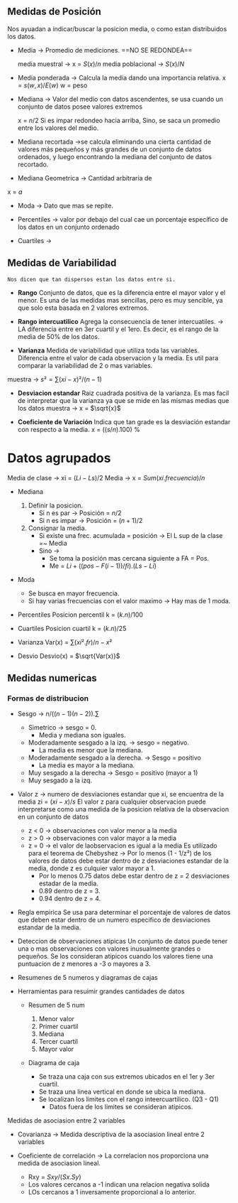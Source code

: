 ## Medidas de Posición
Nos ayuadan a indicar/buscar la posicion media, o como estan distribuidos los datos.

- Media -> Promedio de mediciones. ==NO SE REDONDEA==

	media muestral -> x =  $S(x)/n$
	media poblacional -> $S(x)/N$

- Media ponderada -> Calcula la media dando una importancia relativa.
	x = $s(w,x)/E(w)$
		w = peso
		
- Mediana -> Valor del medio con datos ascendentes, se usa cuando un conjunto de datos posee valores extremos

	x = $n/2$
	Si es impar redondeo hacia arriba,
	Sino, se saca un promedio entre los valores del medio.

- Mediana recortada ->se calcula eliminando una cierta cantidad de valores más pequeños y más grandes de un conjunto de datos ordenados, y luego encontrando la mediana del conjunto de datos recortado.

- Mediana Geometrica -> Cantidad arbitraria de  

x = $a$

- Moda -> Dato que mas se repite.

- Percentiles -> valor por debajo del cual cae un porcentaje específico de los datos en un conjunto ordenado

- Cuartiles -> 


## Medidas de Variabilidad
	Nos dicen que tan dispersos estan los datos entre si.

- **Rango**
Conjunto de datos, que es la diferencia entre el mayor valor y el menor.
Es una de las medidas mas sencillas, pero es muy sencible, ya que solo esta basada en 2 valores extremos.

- **Rango intercuatilico**
	Agrega la consecuencia de tener intercuatiles. -> LA diferencia entre en 3er cuartil y el 1ero.
	Es decir, es el rango de la media de 50% de los datos.

- **Varianza**
Medida de variabilidad que utiliza toda las variables.
Diferencia entre el valor de cada observacion y la media.
Es util para comparar la variabilidad de 2 o mas variables.

muestra -> $s²= \sum{(xi-x)}²/(n-1)$  

- **Desviacion estandar** 
Raiz cuadrada positiva de la varianza.
Es mas facil de interpretar que la varianza ya que se mide en las mismas medias que los datos
muestra -> x = $\sqrt{x}$


- **Coeficiente de Variación**
Indica que tan grade es la desviación estandar con respecto a la media.
x = $((s/n) . 100)$ %


# Datos agrupados
Media de clase -> xi = $(Li - Ls) / 2$
Media -> x = $Sum(xi . frecuencia)/n$

- Mediana
	1.  Definir la posicion.
		- Si n es par -> Posición = $n/2$
		- Si n es impar -> Posición = $(n+1)/2$
	2. Consignar la media.
		- Si existe una frec. acumulada = posición -> El L sup de la clase =~ Media
		- Sino -> 
			- Se toma la posición mas cercana siguiente a FA = Pos.
			- Me = $Li + ((pos - F(i - 1))/fi) . (Ls-Li)$

- Moda
	- Se busca en mayor frecuencia.
	- Si hay varias frecuencias con el valor maximo -> Hay mas de 1 moda.

- Percentiles
Posicion percentil k = $(k.n)/100$

- Cuartiles
Posicion cuartil k = $(k.n)/25$

- Varianza
	Var(x) = $\sum{(xi² . fr)/n} - x²$

 - Desvio
 Desvio(x) = $\sqrt{Var(x)}$




## Medidas numericas
### Formas de distribucion
- Sesgo -> $n/((n-1)(n-2)) . \sum{}$
	- Simetrico -> sesgo = 0.
		- Media y mediana son iguales.
	- Moderadamente sesgado a la izq. -> sesgo = negativo.
		- La media es menor que la mediana.
	- Moderadamente sesgado a la derecha. -> Sesgo = positivo
		- La media es mayor a la mediana.
	- Muy sesgado a la derecha -> Sesgo = positivo (mayor a 1)
	- Muy sesgado a la izq.
- Valor z -> numero de desviaciones estandar que xi, se encuentra de la media
		zi = $(xi-x)/s$
		El valor z para cualquier observacion puede interpretarse como una medida de la posicion relativa de la observacion en un conjunto de datos 
	- z < 0 -> observaciones con valor menor a la media
	- z > 0 -> observaciones con valor mayor a la media
	- z = 0 -> el valor de laobservacion es igual a la media
	Es utilizado para el teorema de Chebyshez -> 
		Por lo menos (1 - 1/z²) de los valores de datos debe estar dentro de z desviaciones estandar de la media, donde z es culquier valor mayor a 1.
		- Por lo menos 0.75 datos debe estar dentro de z = 2 desviaciones estadar de la media.
		- 0.89 dentro de z = 3.
		- 0.94 dentro de z = 4.
- Regla empirica
	Se usa para determinar el porcentaje de valores de datos que deben estar dentro de un numero especifico de desviaciones estandar de la media.

- Deteccion de observaciones atipicas
	Un conjunto de datos puede tener una o mas observaciones con valores inusualmente grandes o pequeños.
	Se los consideran atipicos cuando los valores tiene una puntuacion de z menores a -3 o mayores a 3. 
- Resumenes de 5 numeros y diagramas de cajas

- Herramientas para resuimir grandes cantidades de datos
	- Resumen de 5 num
		1. Menor valor
		2. Primer cuartil
		3. Mediana
		4. Tercer cuartil
		5. Mayor valor
	
	- Diagrama de caja
		- Se traza una caja con sus extremos ubicados en el 1er y 3er cuartil.
		- Se traza una linea vertical en donde se ubica la mediana.
		- Se localizan los limites con el rango inteercuartilico. (Q3 - Q1)
			- Datos fuera de los limites se consideran atipicos.

Medidas de asociasion entre 2 variables
- Covarianza -> Medida descriptiva de la asociasion lineal entre 2 variables

- Coeficiente de correlación -> La correlacion nos proporciona una medida de asociasion lineal.
	- Rxy = $Sxy/(Sx.Sy)$
	- Los valores cercanos a -1 indican una relacion negativa solida
	- LOs cercanos a 1 inversamente proporcional a lo anterior.
